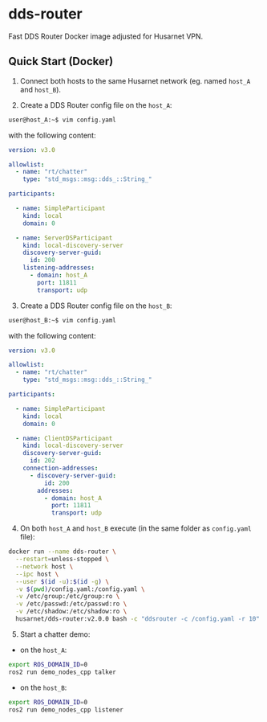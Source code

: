 # dds-router

Fast DDS Router Docker image adjusted for Husarnet VPN.

## Quick Start (Docker)

1. Connect both hosts to the same Husarnet network (eg. named `host_A` and `host_B`).

2. Create a DDS Router config file on the `host_A`:

```bash
user@host_A:~$ vim config.yaml
```

with the following content:


```yaml
version: v3.0

allowlist:
  - name: "rt/chatter"
    type: "std_msgs::msg::dds_::String_"

participants:

  - name: SimpleParticipant
    kind: local
    domain: 0

  - name: ServerDSParticipant
    kind: local-discovery-server
    discovery-server-guid:
      id: 200
    listening-addresses:
      - domain: host_A
        port: 11811
        transport: udp
```

3. Create a DDS Router config file on the `host_B`:

```bash
user@host_B:~$ vim config.yaml
```

with the following content:


```yaml
version: v3.0

allowlist:
  - name: "rt/chatter"
    type: "std_msgs::msg::dds_::String_"

participants:

  - name: SimpleParticipant
    kind: local
    domain: 0

  - name: ClientDSParticipant
    kind: local-discovery-server
    discovery-server-guid:
      id: 202
    connection-addresses:
      - discovery-server-guid:
          id: 200
        addresses:
          - domain: host_A 
            port: 11811
            transport: udp
```

4. On both `host_A` and `host_B` execute (in the same folder as `config.yaml` file):

```bash
docker run --name dds-router \
  --restart=unless-stopped \
  --network host \
  --ipc host \
  --user $(id -u):$(id -g) \
  -v $(pwd)/config.yaml:/config.yaml \
  -v /etc/group:/etc/group:ro \
  -v /etc/passwd:/etc/passwd:ro \
  -v /etc/shadow:/etc/shadow:ro \
  husarnet/dds-router:v2.0.0 bash -c "ddsrouter -c /config.yaml -r 10"
```

5. Start a chatter demo:

- on the `host_A`:

```bash
export ROS_DOMAIN_ID=0
ros2 run demo_nodes_cpp talker
```

- on the `host_B`:

```bash
export ROS_DOMAIN_ID=0
ros2 run demo_nodes_cpp listener
```

<!-- ## devel cheatsheet

```bash
docker run --rm -it \
  --network host \
  --ipc host \
  -v $(pwd)/config.client.template.yaml:/config.client.template.yaml \
  -v $(pwd)/entrypoint.sh:/entrypoint.sh \
  -e DS_HOSTNAME=rosbot2r \
  husarnet/dds-router:v2.0.0 bash
``` -->